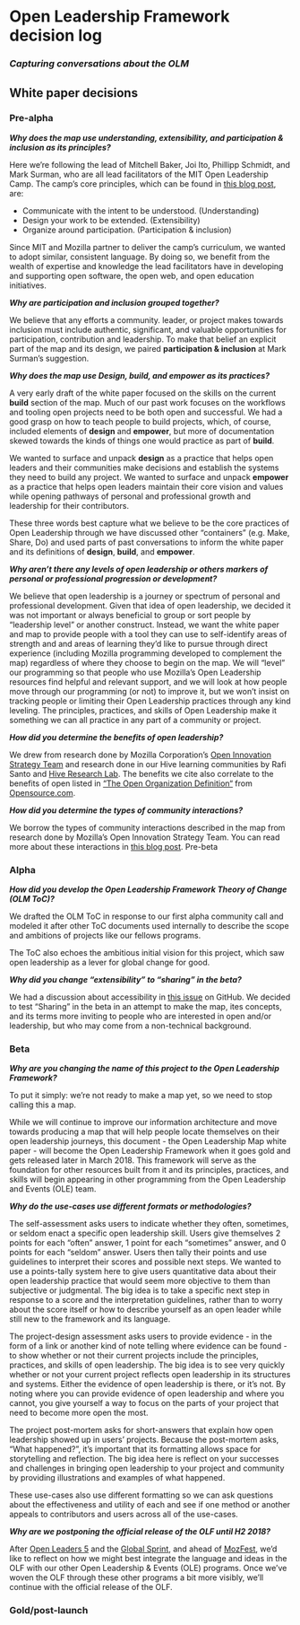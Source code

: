 # Open Leadership Framework decision log
### *Capturing conversations about the OLM*

## White paper decisions

### Pre-alpha

***Why does the map use understanding, extensibility, and participation & inclusion as its principles?***

Here we’re following the lead of Mitchell Baker, Joi Ito, Phillipp Schmidt, and Mark Surman, who are all lead facilitators of the MIT Open Leadership Camp. The camp’s core principles, which can be found in [this blog post](https://medium.com/mit-media-lab/open-leadership-camp-484da9cb52c5), are:

- Communicate with the intent to be understood. (Understanding)
- Design your work to be extended. (Extensibility)
- Organize around participation. (Participation & inclusion)

Since MIT and Mozilla partner to deliver the camp’s curriculum, we wanted to adopt similar, consistent language. By doing so, we benefit from  the wealth of expertise and knowledge the lead facilitators have in developing and supporting open software, the open web, and open education initiatives.

***Why are participation and inclusion grouped together?***

We believe that any efforts a community. leader, or project makes towards inclusion must include authentic, significant, and valuable opportunities for participation, contribution and leadership. To make that belief an explicit part of the map and its design, we paired **participation & inclusion** at Mark Surman’s suggestion.

***Why does the map use **Design**, **build**, and **empower** as its practices?***

A very early draft of the white paper focused on the skills on the current **build** section of the map. Much of our past work focuses on the workflows and tooling open projects need to be both open and successful. We had a good grasp on how to teach people to build projects, which, of course, included elements of **design** and **empower**, but more of documentation skewed towards the kinds of things one would practice as part of **build**.

We wanted to surface and unpack **design** as a practice that helps open leaders and their communities make decisions and establish the systems they need to build any project. We wanted to surface and unpack **empower** as a practice that helps open leaders maintain their core vision and values while opening pathways of personal and professional growth and  leadership for their contributors.

These three words best capture what we believe to be the core practices of Open Leadership through we have discussed other “containers” (e.g. Make, Share, Do) and used parts of past conversations to inform the white paper and its definitions of **design**, **build**, and **empower**.

***Why aren’t there any levels of open leadership or others markers of personal or professional progression or development?***

We believe that open leadership is a journey or spectrum of personal and professional development. Given that idea of open leadership, we decided it was not important or always beneficial to group or sort people by “leadership level” or another construct. Instead, we want the white paper and map to provide people with a tool they can use to self-identify areas of strength and and areas of learning they’d like to pursue through direct experience (including Mozilla programming developed to complement the map) regardless of where they choose to begin on the map. We will “level” our programming so that people who use Mozilla’s Open Leadership resources find helpful and relevant support, and we will look at how people move through our programming (or not) to improve it, but we won’t insist on tracking people or limiting their Open Leadership practices through any kind leveling. The principles, practices, and skills of Open Leadership make it something we can all practice in any part of a community or project.

***How did you determine the benefits of open leadership?***

We drew from research done by Mozilla Corporation’s [Open Innovation Strategy Team](https://medium.com/mozilla-open-innovation) and research done in our Hive learning communities by Rafi Santo and [Hive Research Lab](https://hiveresearchlab.org/). The benefits we cite also correlate to the benefits of open listed in [“The Open Organization Definition“](https://github.com/open-organization-ambassadors/open-org-definition/blob/master/open_org_definition.md) from  [Opensource.com](https://opensource.com/).

***How did you determine the types of community interactions?***

We borrow the types of community interactions described in the map from research done by Mozilla’s Open Innovation Strategy Team. You can read more about these interactions in [this blog post](https://medium.com/mozilla-open-innovation/being-open-by-design-deec6768706).
Pre-beta

### Alpha
 
***How did you develop the Open Leadership Framework Theory of Change (OLM ToC)?***

We drafted the OLM ToC in response to our first alpha community call and modeled it after other ToC documents used internally to describe the scope and ambitions of projects like our fellows programs.

The ToC also echoes the ambitious initial vision for this project, which saw open leadership as a lever for global change for good.

***Why did you change “extensibility” to “sharing” in the beta?***

We had a discussion about accessibility in [this issue](https://github.com/mozilla/open-leadership-framework/issues/13) on GitHub. We decided to test “Sharing” in the beta in an attempt to make the map, ites concepts, and its terms more inviting to people who are interested in open and/or leadership, but who may come from a non-technical background.
 
### Beta

***Why are you changing the name of this project to the Open Leadership Framework?***

To put it simply: we’re not ready to make a map yet, so we need to stop calling this a map.

While we will continue to improve our information architecture and move towards producing a map that will help people locate themselves on their open leadership journeys, this document - the Open Leadership Map white paper - will become the Open Leadership Framework when it goes gold and gets released later in March 2018. This framework will serve as the foundation for other resources built from it and its principles, practices, and skills will begin appearing in other programming from the Open Leadership and Events (OLE) team.

***Why do the use-cases use different formats or methodologies?***

The self-assessment asks users to indicate whether they often, sometimes, or seldom enact a specific open leadership skill. Users give themselves 2 points for each “often” answer, 1 point for each “sometimes” answer, and 0 points for each “seldom” answer. Users then tally their points and use guidelines to interpret their scores and possible next steps. We wanted to use a points-tally system here to give users quantitative data about their open leadership practice that would seem more objective to them than subjective or judgmental. The big idea is to take a specific next step in response to a score and the interpretation guidelines, rather than to worry about the score itself or how to describe yourself as an open leader while still new to the framework and its language.

The project-design assessment asks users to provide evidence - in the form of a link or another kind of note telling where evidence can be found - to show whether or not their current projects include the principles, practices, and skills of open leadership. The big idea is to see very quickly whether or not your current project reflects open leadership in its structures and systems. Either the evidence of open leadership is there, or it’s not. By noting where you can provide evidence of open leadership and where you cannot, you give yourself a way to focus on the parts of your project that need to become more open the most.

The project post-mortem asks for short-answers that explain how open leadership showed up in users’ projects. Because the post-mortem asks, “What happened?”, it’s important that its formatting allows space for storytelling and reflection. The big idea here is reflect on your successes and challenges in bringing open leadership to your project and community by providing illustrations and examples of what happened.

These use-cases also use different formatting so we can ask questions about the effectiveness and utility of each and see if one method or another appeals to contributors and users across all of the use-cases.

***Why are we postponing the official release of the OLF until H2 2018?***

After [Open Leaders 5](https://mozilla.github.io/leadership-training/) and the [Global Sprint](https://foundation.mozilla.org/opportunity/global-sprint/), and ahead of [MozFest](https:..mozillafestival.org), we’d like to reflect on how we might best integrate the language and ideas in the OLF with our other Open Leadership & Events (OLE) programs. Once we’ve woven the OLF through these other programs a bit more visibly, we’ll continue with the official release of the OLF.

 
### Gold/post-launch

